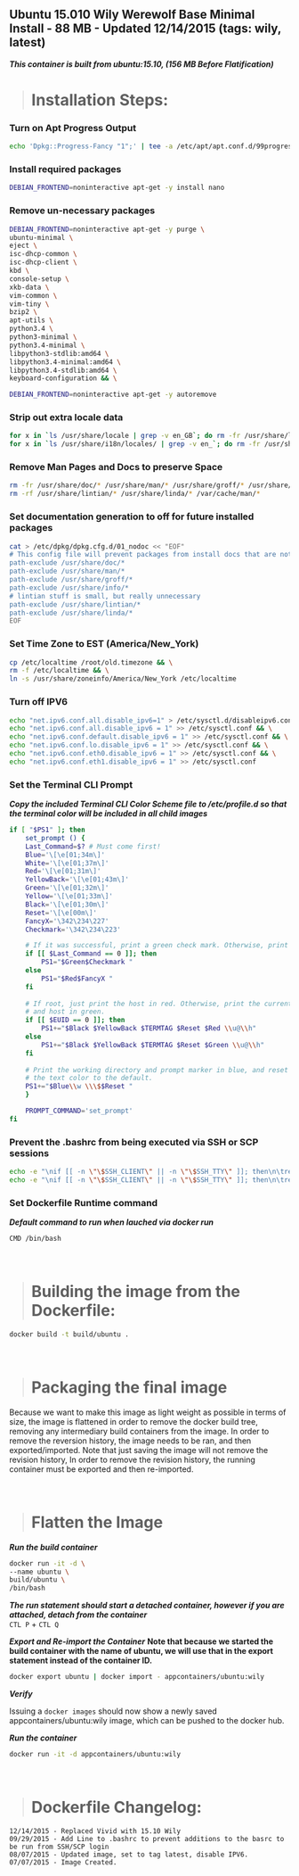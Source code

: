 ## Ubuntu 15.010 Wily Werewolf Base Minimal Install - 88 MB - Updated 12/14/2015 (tags: wily, latest)  
***This container is built from ubuntu:15.10, (156 MB Before Flatification)***

># Installation Steps:

### Turn on Apt Progress Output

```bash
echo 'Dpkg::Progress-Fancy "1";' | tee -a /etc/apt/apt.conf.d/99progressbar
```

### Install required packages

```bash
DEBIAN_FRONTEND=noninteractive apt-get -y install nano
```

### Remove un-necessary packages

```bash
DEBIAN_FRONTEND=noninteractive apt-get -y purge \
ubuntu-minimal \
eject \
isc-dhcp-common \
isc-dhcp-client \
kbd \
console-setup \
xkb-data \
vim-common \
vim-tiny \
bzip2 \
apt-utils \
python3.4 \
python3-minimal \
python3.4-minimal \
libpython3-stdlib:amd64 \
libpython3.4-minimal:amd64 \
libpython3.4-stdlib:amd64 \
keyboard-configuration && \

DEBIAN_FRONTEND=noninteractive apt-get -y autoremove
```

### Strip out extra locale data

```bash
for x in `ls /usr/share/locale | grep -v en_GB`; do rm -fr /usr/share/locale/$x; done;
for x in `ls /usr/share/i18n/locales/ | grep -v en_`; do rm -fr /usr/share/i18n/locales/$x; done
```

### Remove Man Pages and Docs to preserve Space

```bash
rm -fr /usr/share/doc/* /usr/share/man/* /usr/share/groff/* /usr/share/info/*
rm -rf /usr/share/lintian/* /usr/share/linda/* /var/cache/man/*
```

### Set documentation generation to off for future installed packages
```bash
cat > /etc/dpkg/dpkg.cfg.d/01_nodoc << "EOF"
# This config file will prevent packages from install docs that are not needed.
path-exclude /usr/share/doc/*
path-exclude /usr/share/man/*
path-exclude /usr/share/groff/*
path-exclude /usr/share/info/*
# lintian stuff is small, but really unnecessary
path-exclude /usr/share/lintian/*
path-exclude /usr/share/linda/*
EOF
```

### Set Time Zone to EST (America/New_York)

```bash
cp /etc/localtime /root/old.timezone && \
rm -f /etc/localtime && \
ln -s /usr/share/zoneinfo/America/New_York /etc/localtime
```

### Turn off IPV6

```bash
echo "net.ipv6.conf.all.disable_ipv6=1" > /etc/sysctl.d/disableipv6.conf && \
echo "net.ipv6.conf.all.disable_ipv6 = 1" >> /etc/sysctl.conf && \
echo "net.ipv6.conf.default.disable_ipv6 = 1" >> /etc/sysctl.conf && \
echo "net.ipv6.conf.lo.disable_ipv6 = 1" >> /etc/sysctl.conf && \
echo "net.ipv6.conf.eth0.disable_ipv6 = 1" >> /etc/sysctl.conf && \
echo "net.ipv6.conf.eth1.disable_ipv6 = 1" >> /etc/sysctl.conf
```

### Set the Terminal CLI Prompt
***Copy the included Terminal CLI Color Scheme file to /etc/profile.d so that the terminal color will be included in all child images***

```bash
if [ "$PS1" ]; then
    set_prompt () {
    Last_Command=$? # Must come first!
    Blue='\[\e[01;34m\]'
    White='\[\e[01;37m\]'
    Red='\[\e[01;31m\]'
    YellowBack='\[\e[01;43m\]'
    Green='\[\e[01;32m\]'
    Yellow='\[\e[01;33m\]'
    Black='\[\e[01;30m\]'
    Reset='\[\e[00m\]'
    FancyX='\342\234\227'
    Checkmark='\342\234\223'

    # If it was successful, print a green check mark. Otherwise, print a red X.
    if [[ $Last_Command == 0 ]]; then
        PS1="$Green$Checkmark "
    else
        PS1="$Red$FancyX "
    fi
    
    # If root, just print the host in red. Otherwise, print the current user
    # and host in green.
    if [[ $EUID == 0 ]]; then
        PS1+="$Black $YellowBack $TERMTAG $Reset $Red \\u@\\h"
    else
        PS1+="$Black $YellowBack $TERMTAG $Reset $Green \\u@\\h"
    fi
    
    # Print the working directory and prompt marker in blue, and reset
    # the text color to the default.
    PS1+="$Blue\\w \\\$$Reset "
    }

    PROMPT_COMMAND='set_prompt'
fi
```

### Prevent the .bashrc from being executed via SSH or SCP sessions

```bash
echo -e "\nif [[ -n \"\$SSH_CLIENT\" || -n \"\$SSH_TTY\" ]]; then\n\treturn;\nfi\n" >> /root/.bashrc && \
echo -e "\nif [[ -n \"\$SSH_CLIENT\" || -n \"\$SSH_TTY\" ]]; then\n\treturn;\nfi\n" >> /etc/skel/.bashrc
```

### Set Dockerfile Runtime command
***Default command to run when lauched via docker run***
    
```bash
CMD /bin/bash
```
&nbsp;

># Building the image from the Dockerfile:

```bash
docker build -t build/ubuntu .
```
&nbsp;

># Packaging the final image

Because we want to make this image as light weight as possible in terms of size, the image is flattened in order to remove the docker build tree, removing any intermediary build containers from the image. In order to remove the reversion history, the image needs to be ran, and then exported/imported. Note that just saving the image will not remove the revision history, In order to remove the revision history, the running container must be exported and then re-imported.

&nbsp;

># Flatten the Image

***Run the build container***

```bash
docker run -it -d \
--name ubuntu \
build/ubuntu \
/bin/bash
```
 
***The run statement should start a detached container, however if you are attached, detach from the container***  
`CTL P` + `CTL Q`

***Export and Re-import the Container***
__Note that because we started the build container with the name of ubuntu, we will use that in the export statement instead of the container ID.__

```bash
docker export ubuntu | docker import - appcontainers/ubuntu:wily
```

***Verify***

Issuing a `docker images` should now show a newly saved appcontainers/ubuntu:wily image, which can be pushed to the docker hub.

***Run the container***
    
```bash
docker run -it -d appcontainers/ubuntu:wily
```

&nbsp;

># Dockerfile Changelog:

    12/14/2015 - Replaced Vivid with 15.10 Wily
    09/29/2015 - Add Line to .bashrc to prevent additions to the basrc to be run from SSH/SCP login
    08/07/2015 - Updated image, set to tag latest, disable IPV6.
    07/07/2015 - Image Created.
